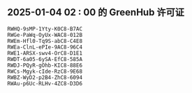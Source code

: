 ## 2025-01-04 02 : 00 的 GreenHub 许可证
```
RWHQ-9sMP-1Yty-K0C8-B7AC
RWGe-PaWq-OyUx-WAC8-012B
RWEm-Hfl0-Tq9S-abC8-C4E8
RWEa-ClnL-ePIe-9AC8-96C4
RWE1-ARSX-swv4-OrC8-D1E1
RWDT-6a05-6ySA-EfC8-585A
RWDJ-PQyR-gOhb-KIC8-88E6
RWCs-Mgyk-cIde-RzC8-9E68
RWBZ-WyD2-p2B4-ZhC8-6094
RWAu-p6Uc-RLHv-4ZC8-D3D6
```

